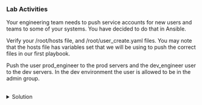 ### Lab Activities

Your engineering team needs to push service accounts for new users and teams to some of your systems. You have decided to do that in Ansible.

Verify your /root/hosts file, and /root/user_create.yaml files. You may note that the hosts file has variables set that we will be using to push the correct files in our first playbook. 

Push the user prod_engineer to the prod servers and the dev_engineer user to the dev servers. In the dev environment the user is allowed to be in the admin group.

<br>
<details>
<summary>Solution</summary>

```plain
cat /root/hosts
```{{exec}}

Note: There are variables now assigned to each of the servers (env)

```plain
cat /root/user_create.yaml
```{{exec}}

Note: This will push users to the servers and add the group where appropriate.

Run the Playbook push the users.
```plain
ansible-playbook -i /root/hosts /root/user_create.yaml
```{{exec}}

Run an ad hoc command to verify users were added and place in groups.

```plain
ansible servers -i /root/hosts -m shell -a "tail -1 /etc/passwd; grep admin /etc/group"
```{{exec}}

</details>